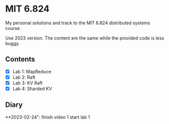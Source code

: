 # MIT 6.824

My personal solutions and track to the MIT 6.824 distributed systems course.

Use 2023 version. The content are the same while the provided code is less buggy.

## Contents

- [x] Lab 1: MapReduce
- [x] Lab 2: Raft
- [x] Lab 3: KV Raft
- [x] Lab 4: Sharded KV

## Diary

**2023-02-24": 
    finish video 1
    start lab 1